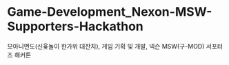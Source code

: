 # Game-Development_Nexon-MSW-Supporters-Hackathon
모아니면도(신윷놀이 한가위 대잔치), 게임 기획 및 개발, 넥슨 MSW(구-MOD) 서포터즈 해커톤
